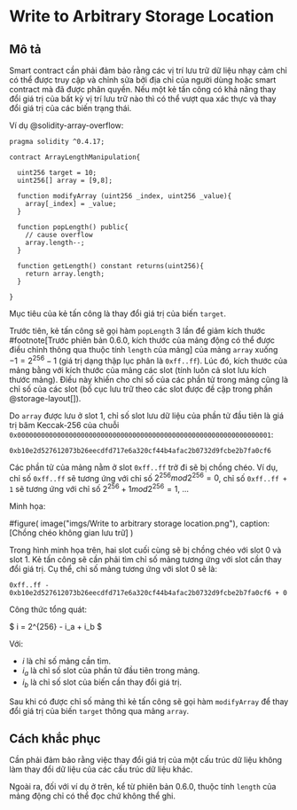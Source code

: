 # Write to Arbitrary Storage Location

## Mô tả

Smart contract cần phải đảm bảo rằng các vị trí lưu trữ dữ liệu nhạy cảm chỉ có thể được truy cập và chỉnh sửa bởi địa chỉ của người dùng hoặc smart contract mà đã được phân quyền. Nếu một kẻ tấn công có khả năng thay đổi giá trị của bất kỳ vị trí lưu trữ nào thì có thể vượt qua xác thực và thay đổi giá trị của các biến trạng thái.

Ví dụ @solidity-array-overflow:

```solidity
pragma solidity ^0.4.17; 

contract ArrayLengthManipulation{
  
  uint256 target = 10;
  uint256[] array = [9,8];

  function modifyArray (uint256 _index, uint256 _value){
    array[_index] = _value;
  }

  function popLength() public{
    // cause overflow
    array.length--;
  }

  function getLength() constant returns(uint256){
    return array.length;
  }

}
```

Mục tiêu của kẻ tấn công là thay đổi giá trị của biến `target`.

Trước tiên, kẻ tấn công sẽ gọi hàm `popLength` 3 lần để giảm kích thước #footnote[Trước phiên bản 0.6.0, kích thước của mảng động có thể được điều chỉnh thông qua thuộc tính `length` của mảng] của mảng `array` xuống $-1 = 2^{256} - 1$ (giá trị dạng thập lục phân là `0xff..ff`). Lúc đó, kích thước của mảng bằng với kích thước của mảng các slot (tính luôn cả slot lưu kích thước mảng). Điều này khiến cho chỉ số của các phần tử trong mảng cũng là chỉ số của các slot (bố cục lưu trữ theo các slot được đề cập trong phần @storage-layout[]).

Do `array` được lưu ở slot 1, chỉ số slot lưu dữ liệu của phần tử đầu tiên là giá trị băm Keccak-256 của chuỗi `0x0000000000000000000000000000000000000000000000000000000000000001`:

```
0xb10e2d527612073b26eecdfd717e6a320cf44b4afac2b0732d9fcbe2b7fa0cf6
```

Các phần tử của mảng nằm ở slot `0xff..ff` trở đi sẽ bị chồng chéo. Ví dụ, chỉ số `0xff..ff` sẽ tương ứng với chỉ số $2^{256} mod 2^{256} = 0$, chỉ số `0xff..ff + 1` sẽ tương ứng với chỉ số $2^{256} + 1 mod 2^{256} = 1$, ...

Minh họa: 

#figure(
  image("imgs/Write to arbitrary storage location.png"),
  caption: [Chồng chéo không gian lưu trữ]
)

Trong hình minh họa trên, hai slot cuối cùng sẽ bị chồng chéo với slot 0 và slot 1. Kẻ tấn công sẽ cần phải tìm chỉ số mảng tương ứng với slot cần thay đổi giá trị. Cụ thể, chỉ số mảng tương ứng với slot 0 sẽ là:

```
0xff..ff - 0xb10e2d527612073b26eecdfd717e6a320cf44b4afac2b0732d9fcbe2b7fa0cf6 + 0
```

Công thức tổng quát:

$
i = 2^{256} - i_a + i_b
$

Với:
- $i$ là chỉ số mảng cần tìm.
- $i_a$ là chỉ số slot của phần tử đầu tiên trong mảng.
- $i_b$ là chỉ số slot của biến cần thay đổi giá trị.

Sau khi có được chỉ số mảng thì kẻ tấn công sẽ gọi hàm `modifyArray` để thay đổi giá trị của biến `target` thông qua mảng `array`.

## Cách khắc phục

Cần phải đảm bảo rằng việc thay đổi giá trị của một cấu trúc dữ liệu không làm thay đổi dữ liệu của các cấu trúc dữ liệu khác.

Ngoài ra, đối với ví dụ ở trên, kể từ phiên bản 0.6.0, thuộc tính `length` của mảng động chỉ có thể đọc chứ không thể ghi.
